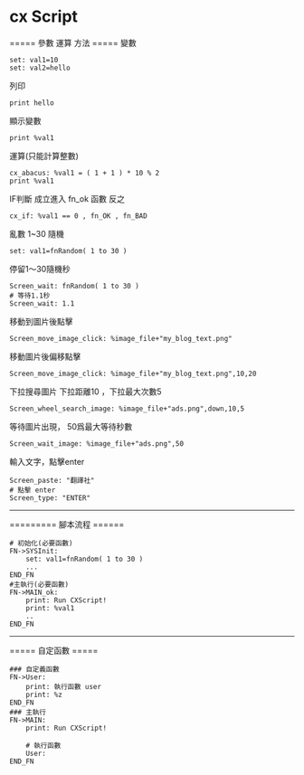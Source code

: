 # **cx Script**

===== 參數 運算 方法 =====
變數

    set: val1=10
	set: val2=hello

列印

    print hello

顯示變數

    print %val1

運算(只能計算整數)

    cx_abacus: %val1 = ( 1 + 1 ) * 10 % 2
	print %val1

IF判斷 成立進入 fn_ok 函數 反之

    cx_if: %val1 == 0 , fn_OK , fn_BAD


亂數 1~30 隨機

    set: val1=fnRandom( 1 to 30 )

停留1～30隨機秒

    Screen_wait: fnRandom( 1 to 30 )
    # 等待1.1秒
    Screen_wait: 1.1
    
   
移動到圖片後點擊

    Screen_move_image_click: %image_file+"my_blog_text.png"

移動圖片後偏移點擊

    Screen_move_image_click: %image_file+"my_blog_text.png",10,20

下拉搜尋圖片 下拉距離10 ，下拉最大次數5

    Screen_wheel_search_image: %image_file+"ads.png",down,10,5

等待圖片出現， 50爲最大等待秒數

    Screen_wait_image: %image_file+"ads.png",50

輸入文字，點擊enter

    Screen_paste: "翻譯社"
    # 點擊 enter
    Screen_type: "ENTER"

<hr/>
========= 腳本流程 ======

    # 初始化(必要函數)
    FN->SYSInit:
		set: val1=fnRandom( 1 to 30 )
		...
	END_FN
	#主執行(必要函數)
	FN->MAIN_ok:
		print: Run CXScript! 
		print: %val1
		..
	END_FN


<hr/>
===== 自定函數 =====

    ### 自定義函數
    FN->User: 
		print: 執行函數 user
		print: %z
	END_FN
	### 主執行
	FN->MAIN:
		print: Run CXScript!
		
		# 執行函數
		User:
	END_FN

